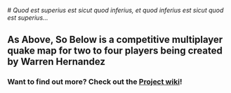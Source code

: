 #<i> Quod est superius est sicut quod inferius, et quod inferius est sicut quod est superius... </i>

## As Above, So Below is a competitive multiplayer quake map for two to four players being created by Warren Hernandez

### Want to find out more? Check out the [Project  wiki](https://github.com/Warhernandez/Plingus-Manor/wiki)!
